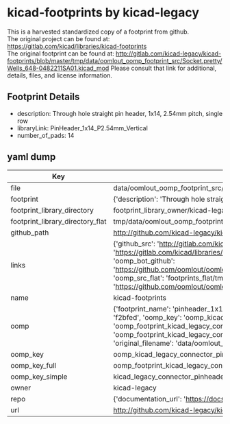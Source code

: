 # kicad-footprints by kicad-legacy  
This is a harvested standardized copy of a footprint from github.  
The original project can be found at:  
https://gitlab.com/kicad/libraries/kicad-footprints  
The original footprint can be found at:
http://gitlab.com/kicad-legacy/kicad-footprints/blob/master/tmp/data/oomlout_oomp_footprint_src/Socket.pretty/Wells_648-0482211SA01.kicad_mod
Please consult that link for additional, details, files, and license information.  
## Footprint Details
* description: Through hole straight pin header, 1x14, 2.54mm pitch, single row  
* libraryLink: PinHeader_1x14_P2.54mm_Vertical  
* number_of_pads: 14  
## yaml dump  
| Key | Value |  
| --- | --- |  
| file | data/oomlout_oomp_footprint_src/kicad-footprints/Connector_PinHeader_2.54mm.pretty/PinHeader_1x14_P2.54mm_Vertical.kicad_mod |  
| footprint | {'description': 'Through hole straight pin header, 1x14, 2.54mm pitch, single row', 'libraryLink': 'PinHeader_1x14_P2.54mm_Vertical', 'number_of_pads': 14} |  
| footprint_library_directory | footprint_library_owner/kicad-legacy_kicad-footprints |  
| footprint_library_directory_flat | tmp/data/oomlout_oomp_footprint_src/footprints_flat/kicad_legacy_connector_pinheader_2_54mm_pinheader_1x14_p2_54mm_vertical/working |  
| github_path | http://github.com/kicad-legacy/kicad-footprints/blob/master/tmp/data/oomlout_oomp_footprint_src/Connector_PinHeader_2.54mm.pretty/PinHeader_1x14_P2.54mm_Vertical.kicad_mod |  
| links | {'github_src': 'http://gitlab.com/kicad-legacy/kicad-footprints/blob/master/tmp/data/oomlout_oomp_footprint_src/Socket.pretty/Wells_648-0482211SA01.kicad_mod', 'github_src_repo': 'https://gitlab.com/kicad/libraries/kicad-footprints', 'oomp_bot': 'tmp/data/oomlout_oomp_footprint_src/footprints/kicad_legacy_connector_pinheader_2_54mm_pinheader_1x14_p2_54mm_vertical/working', 'oomp_bot_github': 'https://github.com/oomlout/oomlout_oomp_footprint_bot/tree/main/tmp/data/oomlout_oomp_footprint_src/footprints/kicad_legacy_connector_pinheader_2_54mm_pinheader_1x14_p2_54mm_vertical/working', 'oomp_src_flat': 'footprints_flat/tmp/data/oomlout_oomp_footprint_src/footprints_flat/kicad_legacy_connector_pinheader_2_54mm_pinheader_1x14_p2_54mm_vertical/working', 'oomp_src_flat_github': 'https://github.com/oomlout/oomlout_oomp_footprint_src/tree/main/tmp/data/oomlout_oomp_footprint_src/footprints_flat/kicad_legacy_connector_pinheader_2_54mm_pinheader_1x14_p2_54mm_vertical/working'} |  
| name | kicad-footprints |  
| oomp | {'footprint_name': 'pinheader_1x14_p2_54mm_vertical', 'library_name': 'connector_pinheader_2_54mm', 'md5': 'f2bfed3e2ede36b86a153a94c4793b09', 'md5_10': 'f2bfed3e2e', 'md5_5': 'f2bfe', 'md5_6': 'f2bfed', 'oomp_key': 'oomp_kicad_legacy_connector_pinheader_2_54mm_pinheader_1x14_p2_54mm_vertical', 'oomp_key_extra': 'oomp_footprint_kicad_legacy_connector_pinheader_2_54mm_pinheader_1x14_p2_54mm_vertical', 'oomp_key_full': 'oomp_footprint_kicad_legacy_connector_pinheader_2_54mm_pinheader_1x14_p2_54mm_vertical_f2bfed', 'oomp_key_simple': 'kicad_legacy_connector_pinheader_2_54mm_pinheader_1x14_p2_54mm_vertical', 'original_filename': 'data/oomlout_oomp_footprint_src/kicad-footprints/Connector_PinHeader_2.54mm.pretty/PinHeader_1x14_P2.54mm_Vertical.kicad_mod', 'owner_name': 'kicad_legacy'} |  
| oomp_key | oomp_kicad_legacy_connector_pinheader_2_54mm_pinheader_1x14_p2_54mm_vertical |  
| oomp_key_full | oomp_footprint_kicad_legacy_connector_pinheader_2_54mm_pinheader_1x14_p2_54mm_vertical |  
| oomp_key_simple | kicad_legacy_connector_pinheader_2_54mm_pinheader_1x14_p2_54mm_vertical |  
| owner | kicad-legacy |  
| repo | {'documentation_url': 'https://docs.github.com/rest/repos/repos#get-a-repository', 'message': 'Not Found'} |  
| url | http://github.com/kicad-legacy/kicad-footprints |  

